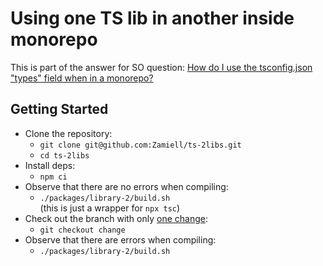 # Using one TS lib in another inside monorepo

<!-- markdownlint-disable MD033 -->

This is part of the answer for SO question: [How do I use the tsconfig.json "types" field when in a monorepo?](https://stackoverflow.com/questions/73262618/how-do-i-use-the-tsconfig-json-types-field-when-in-a-monorepo)

## Getting Started

- Clone the repository:
  - `git clone git@github.com:Zamiell/ts-2libs.git`
  - `cd ts-2libs`
- Install deps:
  - `npm ci`
- Observe that there are no errors when compiling:
  - `./packages/library-2/build.sh` <br>
  (this is just a wrapper for `npx tsc`)
- Check out the branch with only [one change](https://github.com/Zamiell/ts-2libs/commit/941fc43a86ac6c59ca7a4ebeca84d2317b950554):
  - `git checkout change`
- Observe that there are errors when compiling:
  - `./packages/library-2/build.sh`
